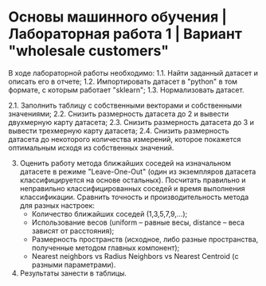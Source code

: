 # Основы машинного обучения | Лабораторная работа 1 | Вариант "wholesale customers"

В ходе лабораторной работы необходимо:
1.1. Найти заданный датасет и описать его в отчете;
1.2. Импортировать датасет в "python" в том формате, с которым работает "sklearn";
1.3. Нормализовать датасет.

2.1. Заполнить таблицу с собственными векторами и собственными значениями;
2.2. Снизить размерность датасета до 2 и вывести двухмерную карту датасета;
2.3. Снизить размерность датасета до 3 и вывести трехмерную карту датасета;
2.4. Снизить размерность датасета до некоторого количества измерений, которое покажется оптимальным исходя из собственных значений.

3. Оценить работу метода ближайших соседей на изначальном датасете в режиме "Leave-One-Out" (один из экземпляров датасета классифицируется на основе остальных). Посчитать правильно и неправильно классифицированных соседей и время выполнения классификации. Сравнить точность и производительность метода для разных настроек:
    - Количество ближайших соседей (1,3,5,7,9,...);
    - Использование весов (uniform – равные весы, distance – веса зависят от расстояния);
    - Размерность пространств (исходное, либо разные пространства, полученные методом главных компонент);
    - Nearest neighbors vs Radius Neighbors vs Nearest Centroid (с разными параметрами).
4. Результаты занести в таблицы.
